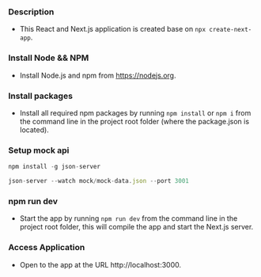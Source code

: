 ### Description
* This React and Next.js application is created base on ```npx create-next-app```.

###  Install Node && NPM
* Install Node.js and npm from https://nodejs.org.

### Install packages
* Install all required npm packages by running ```npm install``` or ```npm i``` from the command line in the project root folder (where the package.json is located).

### Setup mock api
```javascript
npm install -g json-server
```

```javascript
json-server --watch mock/mock-data.json --port 3001
```

### npm run dev
* Start the app by running ```npm run dev``` from the command line in the project root folder, this will compile the app and start the Next.js server.

### Access Application
* Open to the app at the URL http://localhost:3000.
